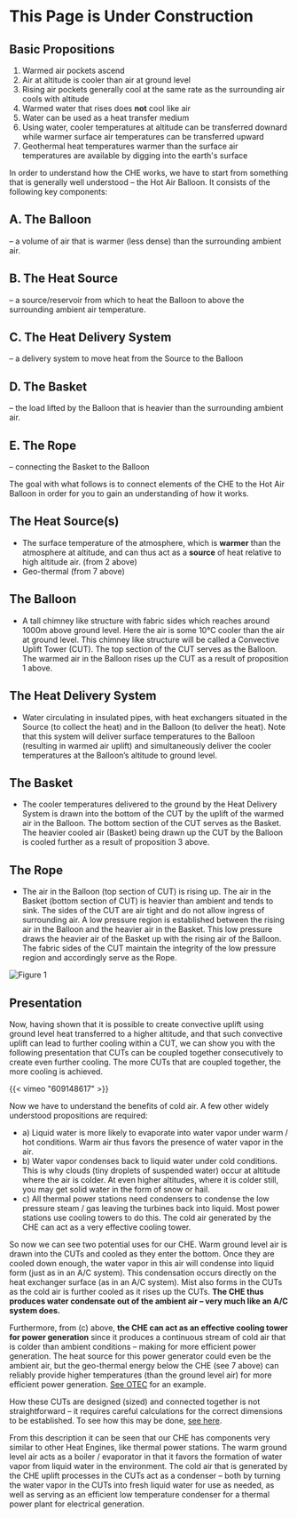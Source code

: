 # This Page is Under Construction

## Basic Propositions

1. Warmed air pockets ascend
2. Air at altitude is cooler than air at ground level
3. Rising air pockets generally cool at the same rate as the surrounding air cools with altitude
4. Warmed water that rises does **not** cool like air
5. Water can be used as a heat transfer medium
6. Using water, cooler temperatures at altitude can be transferred downard while warmer surface air temperatures can be transferred upward
7. Geothermal heat temperatures warmer than the surface air temperatures are available by digging into the earth's surface

In order to understand how the CHE works, we have to start from something that is generally well understood – the Hot Air Balloon.  It consists of the following key components:

## A. The Balloon
– a volume of air that is warmer (less dense) than the surrounding ambient air.

## B. The Heat Source
– a source/reservoir from which to heat the Balloon to above the surrounding ambient air temperature.

## C. The Heat Delivery System
– a delivery system to move heat from the Source to the Balloon

## D. The Basket
– the load lifted by the Balloon that is heavier than the surrounding ambient air.

## E. The Rope
– connecting the Basket to the Balloon

The goal with what follows is to connect elements of the CHE to the Hot Air Balloon in order for you to gain an understanding of how it works.

## The Heat Source(s)
- The surface temperature of the atmosphere, which is **warmer** than the atmosphere at altitude, and can thus act as a **source** of heat relative to high altitude air. (from 2 above)
- Geo-thermal (from 7 above)

## The Balloon
- A tall chimney like structure with fabric sides which reaches around 1000m above ground level. Here the air is some 10°C cooler than the air at ground level.  This chimney like structure will be called a Convective Uplift Tower (CUT).  The top section of the CUT serves as the Balloon.  The warmed air in the Balloon rises up the CUT as a result of proposition 1 above.

## The Heat Delivery System
- Water circulating in insulated pipes, with heat exchangers situated in the Source (to collect the heat) and in the Balloon (to deliver the heat).  Note that this system will deliver surface temperatures to the Balloon (resulting in warmed air uplift) and simultaneously deliver the cooler temperatures at the Balloon’s altitude to ground level.

## The Basket
- The cooler temperatures delivered to the ground by the Heat Delivery System is drawn into the bottom of the CUT by the uplift of the warmed air in the Balloon.  The bottom section of the CUT serves as the Basket.  The heavier cooled air (Basket) being drawn up the CUT by the Balloon is cooled further as a result of proposition 3 above.

## The Rope
- The air in the Balloon (top section of CUT) is rising up.  The air in the Basket (bottom section of CUT) is heavier than ambient and tends to sink.  The sides of the CUT are air tight and do not allow ingress of surrounding air.  A low pressure region is established between the rising air in the Balloon and the heavier air in the Basket.  This low pressure draws the heavier air of the Basket up with the rising air of the Balloon. The fabric sides of the CUT maintain the integrity of the low pressure region and accordingly serve as the Rope.

![Figure 1](/images/se-balloon-hd.jpg)

## Presentation

Now, having shown that it is possible to create convective uplift using ground level heat transferred to a higher altitude, and that such convective uplift can lead to further cooling within a CUT, we can show you with the following presentation that CUTs can be coupled together consecutively to create even further cooling.  The more CUTs that are coupled together, the more cooling is achieved.

{{< vimeo "609148617" >}}

Now we have to understand the benefits of cold air.  A few other widely understood propositions are required:

- a) Liquid water is more likely to evaporate into water vapor under warm / hot conditions.  Warm air thus favors the presence of water vapor in the air.  
- b) Water vapor condenses back to liquid water under cold conditions.  This is why clouds (tiny droplets of suspended water) occur at altitude where the air is colder.  At even higher altitudes, where it is colder still, you may get solid water in the form of snow or hail.
- c) All thermal power stations need condensers to condense the low pressure steam / gas leaving the turbines back into liquid.  Most power stations use cooling towers to do this.  The cold air generated by the CHE can act as a very effective cooling tower.

So now we can see two potential uses for our CHE.  Warm ground level air is drawn into the CUTs and cooled as they enter the bottom.  Once they are cooled down enough, the water vapor in this air will condense into liquid form (just as in an A/C system).  This condensation occurs directly on the heat exchanger surface (as in an A/C system).  Mist also forms in the CUTs as the cold air is further cooled as it rises up the CUTs.  **The CHE thus produces water condensate out of the ambient air – very much like an A/C system does.**

Furthermore, from (c) above, **the CHE can act as an effective cooling tower for power generation** since it produces a continuous stream of cold air that is colder than ambient conditions – making for more efficient power generation.  The heat source for this power generator could even be the ambient air, but the geo-thermal energy below the CHE (see 7 above) can reliably provide higher temperatures (than the ground level air) for more efficient power generation.  [See OTEC](https://en.wikipedia.org/wiki/Ocean_thermal_energy_conversion) for an example.

How these CUTs are designed (sized) and connected together is not straightforward – it requires careful calculations for the correct dimensions to be established.  To see how this may be done, [see here](/proposal/concept-summary).

From this description it can be seen that our CHE has components very similar to other Heat Engines, like thermal power stations.  The warm ground level air acts as a boiler / evaporator in that it favors the formation of water vapor from liquid water in the environment.  The cold air that is generated by the CHE uplift processes in the CUTs act as a condenser – both by turning the water vapor in the CUTs into fresh liquid water for use as needed, as well as serving as an efficient low temperature condenser for a thermal power plant for electrical generation.
